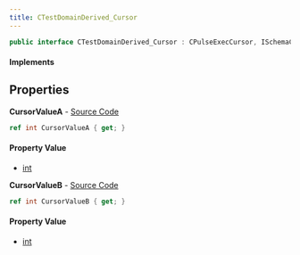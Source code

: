 ```yaml
---
title: CTestDomainDerived_Cursor
---
```


```csharp
public interface CTestDomainDerived_Cursor : CPulseExecCursor, ISchemaClass<CPulseExecCursor>, ISchemaClass<CTestDomainDerived_Cursor>, ISchemaField, ISchemaClass, INativeHandle
```

#### Implements

## Properties

**CursorValueA** - [Source Code](https://github.com/swiftly-solution/swiftlys2/blob/main/managed/src/SwiftlyS2.Generated/Schemas/Interfaces/CTestDomainDerived_Cursor.cs#L16)

```csharp
ref int CursorValueA { get; }
```

#### Property Value

- [int](https://learn.microsoft.com/dotnet/api/system.int32)

**CursorValueB** - [Source Code](https://github.com/swiftly-solution/swiftlys2/blob/main/managed/src/SwiftlyS2.Generated/Schemas/Interfaces/CTestDomainDerived_Cursor.cs#L18)

```csharp
ref int CursorValueB { get; }
```

#### Property Value

- [int](https://learn.microsoft.com/dotnet/api/system.int32)

